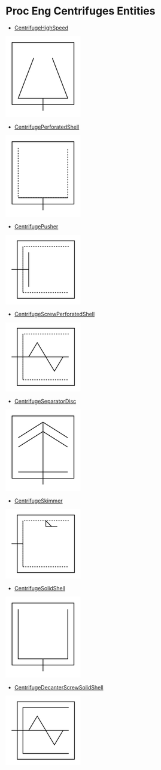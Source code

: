 # Proc Eng Centrifuges Entities


- [CentrifugeHighSpeed](./centrifuge-high-speed.md)  
<img src="./centrifuge-high-speed.png" width="200"/>

- [CentrifugePerforatedShell](./centrifuge-perforated-shell.md)  
<img src="./centrifuge-perforated-shell.png" width="200"/>

- [CentrifugePusher](./centrifuge-pusher.md)  
<img src="./centrifuge-pusher.png" width="200"/>

- [CentrifugeScrewPerforatedShell](./centrifuge-screw-perforated-shell.md)  
<img src="./centrifuge-screw-perforated-shell.png" width="200"/>

- [CentrifugeSeparatorDisc](./centrifuge-separator-disc.md)  
<img src="./centrifuge-separator-disc.png" width="200"/>

- [CentrifugeSkimmer](./centrifuge-skimmer.md)  
<img src="./centrifuge-skimmer.png" width="200"/>

- [CentrifugeSolidShell](./centrifuge-solid-shell.md)  
<img src="./centrifuge-solid-shell.png" width="200"/>

- [CentrifugeDecanterScrewSolidShell](./centrifuge-decanter-screw-solid-shell.md)  
<img src="./centrifuge-decanter-screw-solid-shell.png" width="200"/>
